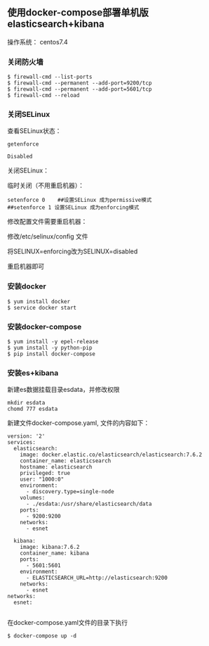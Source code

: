 ## 使用docker-compose部署单机版elasticsearch+kibana

操作系统： centos7.4


### 关闭防火墙
```
$ firewall-cmd --list-ports
$ firewall-cmd --permanent --add-port=9200/tcp
$ firewall-cmd --permanent --add-port=5601/tcp
$ firewall-cmd --reload
```

### 关闭SELinux
查看SELinux状态：

 ```
getenforce
```
```
Disabled
```
关闭SELinux：

临时关闭（不用重启机器）：

```
setenforce 0    ##设置SELinux 成为permissive模式
##setenforce 1 设置SELinux 成为enforcing模式
 ```

修改配置文件需要重启机器：

修改/etc/selinux/config 文件

将SELINUX=enforcing改为SELINUX=disabled

重启机器即可


### 安装docker

```
$ yum install docker
$ service docker start
```

### 安装docker-compose
```
$ yum install -y epel-release
$ yum install -y python-pip
$ pip install docker-compose
```

### 安装es+kibana

新建es数据挂载目录esdata，并修改权限
```
mkdir esdata
chomd 777 esdata
```

新建文件docker-compose.yaml, 文件的内容如下：

```
version: '2'
services:
  elasticsearch:
    image: docker.elastic.co/elasticsearch/elasticsearch:7.6.2
    container_name: elasticsearch
    hostname: elasticsearch
    privileged: true
    user: "1000:0"
    environment:
      - discovery.type=single-node
    volumes:
      - ./esdata:/usr/share/elasticsearch/data
    ports:
      - 9200:9200
    networks:
      - esnet

  kibana:
    image: kibana:7.6.2
    container_name: kibana
    ports:
      - 5601:5601
    environment:
      - ELASTICSEARCH_URL=http://elasticsearch:9200
    networks:
      - esnet
networks:
  esnet:
  
```

在docker-compose.yaml文件的目录下执行
```
$ docker-compose up -d 
```
